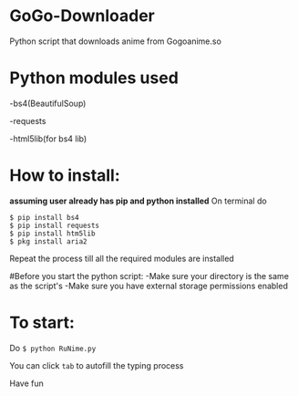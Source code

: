 # GoGo-Downloader
Python script that downloads anime from Gogoanime.so

# Python modules used

-bs4(BeautifulSoup)

-requests

-html5lib(for bs4 lib)

# How to install:
**assuming user already has pip and python installed**
On terminal do 
```
$ pip install bs4
$ pip install requests
$ pip install htm5lib
$ pkg install aria2
```
Repeat the process till all the required modules are
installed

#Before you start the python script:
-Make sure your directory is the same as the script's
-Make sure you have external storage permissions enabled

# To start:
Do ```$ python RuNime.py```

You can click ```tab``` to autofill the typing process

Have fun
